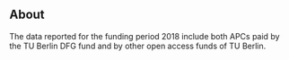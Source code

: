 ## About

The data reported for the funding period 2018 include both APCs paid by the TU Berlin DFG fund and by other open access funds of TU Berlin.
